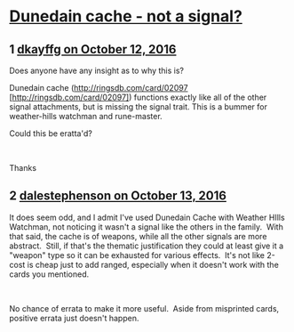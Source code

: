 # [Dunedain cache - not a signal?](https://community.fantasyflightgames.com/topic/232225-dunedain-cache-not-a-signal/)

## 1 [dkayffg on October 12, 2016](https://community.fantasyflightgames.com/topic/232225-dunedain-cache-not-a-signal/?do=findComment&comment=2453571)

Does anyone have any insight as to why this is?

Dunedain cache (http://ringsdb.com/card/02097 [http://ringsdb.com/card/02097]) functions exactly like all of the other signal attachments, but is missing the signal trait. This is a bummer for weather-hills watchman and rune-master.

Could this be eratta'd?

 

Thanks

## 2 [dalestephenson on October 13, 2016](https://community.fantasyflightgames.com/topic/232225-dunedain-cache-not-a-signal/?do=findComment&comment=2455259)

It does seem odd, and I admit I've used Dunedain Cache with Weather HIlls Watchman, not noticing it wasn't a signal like the others in the family.  With that said, the cache is of weapons, while all the other signals are more abstract.  Still, if that's the thematic justification they could at least give it a "weapon" type so it can be exhausted for various effects.  It's not like 2-cost is cheap just to add ranged, especially when it doesn't work with the cards you mentioned.

 

No chance of errata to make it more useful.  Aside from misprinted cards, positive errata just doesn't happen.

